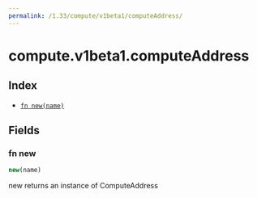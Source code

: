 ```yaml
---
permalink: /1.33/compute/v1beta1/computeAddress/
---
```


# compute.v1beta1.computeAddress



## Index

* [`fn new(name)`](#fn-new)

## Fields

### fn new

```ts
new(name)
```

new returns an instance of ComputeAddress